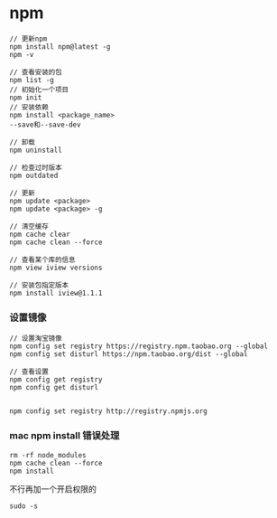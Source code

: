 # npm
    // 更新npm
    npm install npm@latest -g
    npm -v

    // 查看安装的包
    npm list -g
    // 初始化一个项目
    npm init
    // 安装依赖
    npm install <package_name>
    --save和--save-dev

    // 卸载
    npm uninstall

    // 检查过时版本
    npm outdated

    // 更新
    npm update <package>
    npm update <package> -g

    // 清空缓存
    npm cache clear
    npm cache clean --force

    // 查看某个库的信息
    npm view iview versions

    // 安装包指定版本
    npm install iview@1.1.1
    
    


### 设置镜像

    // 设置淘宝镜像
    npm config set registry https://registry.npm.taobao.org --global
    npm config set disturl https://npm.taobao.org/dist --global

    // 查看设置
    npm config get registry
    npm config get disturl


    npm config set registry http://registry.npmjs.org

### mac npm install 错误处理

    rm -rf node_modules
    npm cache clean --force
    npm install

不行再加一个开启权限的

    sudo -s
